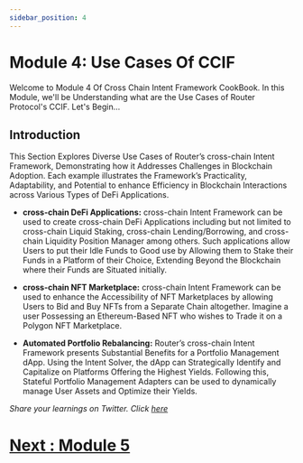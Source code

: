 ```yaml
---
sidebar_position: 4
---
```


# Module 4: Use Cases Of CCIF

Welcome to Module 4 Of Cross Chain Intent Framework CookBook. In this Module, we'll be Understanding what are the Use Cases of Router Protocol's CCIF. Let's Begin...

## Introduction

This Section Explores Diverse Use Cases of Router’s cross-chain Intent Framework, Demonstrating how it Addresses Challenges in Blockchain Adoption. Each example illustrates the Framework’s Practicality, Adaptability, and Potential to enhance Efficiency in Blockchain Interactions across Various Types of DeFi Applications.

- **cross-chain DeFi Applications:** cross-chain Intent Framework can be used to create cross-chain DeFi Applications including but not limited to cross-chain Liquid Staking, cross-chain Lending/Borrowing, and cross-chain Liquidity Position Manager among others. Such applications allow Users to put their Idle Funds to Good use by Allowing them to Stake their Funds in a Platform of their Choice, Extending Beyond the Blockchain where their Funds are Situated initially.

- **cross-chain NFT Marketplace:** cross-chain Intent Framework can be used to enhance the Accessibility of NFT Marketplaces by allowing Users to Bid and Buy NFTs from a Separate Chain altogether. Imagine a user Possessing an
  Ethereum-Based NFT who wishes to Trade it on a Polygon NFT Marketplace.

- **Automated Portfolio Rebalancing:** Router’s cross-chain Intent Framework presents Substantial Benefits for a Portfolio Management dApp. Using the Intent Solver, the dApp can Strategically Identify and Capitalize on Platforms Offering the Highest Yields. Following this, Stateful Portfolio Management Adapters can be used to dynamically manage User Assets and Optimize their Yields.

_Share your learnings on Twitter. Click [here](https://ctt.ac/PpJ9c)_

# [Next : Module 5 ](5.md)
